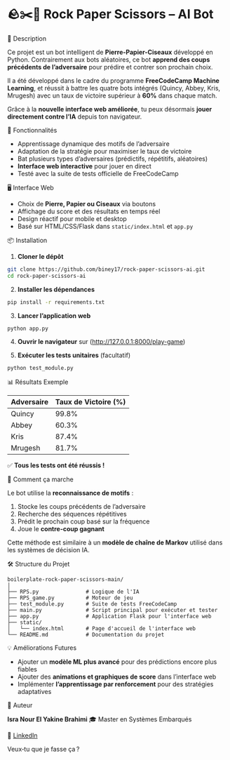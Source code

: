 # 🪨✂️📄 Rock Paper Scissors – AI Bot

 🧠 Description

Ce projet est un bot intelligent de **Pierre-Papier-Ciseaux** développé en Python.
Contrairement aux bots aléatoires, ce bot **apprend des coups précédents de l’adversaire** pour prédire et contrer son prochain choix.

Il a été développé dans le cadre du programme **FreeCodeCamp Machine Learning**, et réussit à battre les quatre bots intégrés (Quincy, Abbey, Kris, Mrugesh) avec un taux de victoire supérieur à **60%** dans chaque match.

Grâce à la **nouvelle interface web améliorée**, tu peux désormais **jouer directement contre l’IA** depuis ton navigateur.


🚀 Fonctionnalités

* Apprentissage dynamique des motifs de l’adversaire
* Adaptation de la stratégie pour maximiser le taux de victoire
* Bat plusieurs types d’adversaires (prédictifs, répétitifs, aléatoires)
* **Interface web interactive** pour jouer en direct
* Testé avec la suite de tests officielle de FreeCodeCamp


 🖥️ Interface Web

* Choix de **Pierre, Papier ou Ciseaux** via boutons
* Affichage du score et des résultats en temps réel
* Design réactif pour mobile et desktop
* Basé sur HTML/CSS/Flask dans `static/index.html` et `app.py`


 📦 Installation

1. **Cloner le dépôt**

```bash
git clone https://github.com/biney17/rock-paper-scissors-ai.git
cd rock-paper-scissors-ai
```

2. **Installer les dépendances**

```bash
pip install -r requirements.txt
```

3. **Lancer l’application web**

```bash
python app.py
```

4. **Ouvrir le navigateur** sur (http://127.0.0.1:8000/play-game)

5. **Exécuter les tests unitaires** (facultatif)

```bash
python test_module.py
```


 📊 Résultats Exemple

| Adversaire | Taux de Victoire (%) |
| ---------- | -------------------- |
| Quincy     | 99.8%                |
| Abbey      | 60.3%                |
| Kris       | 87.4%                |
| Mrugesh    | 81.7%                |

✅ **Tous les tests ont été réussis !**


 🧩 Comment ça marche

Le bot utilise la **reconnaissance de motifs** :

1. Stocke les coups précédents de l’adversaire
2. Recherche des séquences répétitives
3. Prédit le prochain coup basé sur la fréquence
4. Joue le **contre-coup gagnant**

Cette méthode est similaire à un **modèle de chaîne de Markov** utilisé dans les systèmes de décision IA.


 🛠️ Structure du Projet

```
boilerplate-rock-paper-scissors-main/
│
├── RPS.py               # Logique de l'IA
├── RPS_game.py          # Moteur de jeu
├── test_module.py       # Suite de tests FreeCodeCamp
├── main.py              # Script principal pour exécuter et tester
├── app.py               # Application Flask pour l'interface web
├── static/
│   └── index.html       # Page d'accueil de l'interface web
└── README.md            # Documentation du projet
```

 💡 Améliorations Futures

* Ajouter un **modèle ML plus avancé** pour des prédictions encore plus fiables
* Ajouter des **animations et graphiques de score** dans l’interface web
* Implémenter **l’apprentissage par renforcement** pour des stratégies adaptatives


 👤 Auteur

**Isra Nour El Yakine Brahimi**
🎓 Master en Systèmes Embarqués

🔗 [LinkedIn](https://www.linkedin.com/in/isra-nour-el-yakine-b-713a38208)


Veux‑tu que je fasse ça ?
